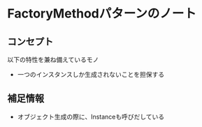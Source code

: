 # FactoryMethodパターンのノート

## コンセプト
以下の特性を兼ね備えているモノ
- 一つのインスタンスしか生成されないことを担保する

## 補足情報
- オブジェクト生成の際に、Instanceも呼びだしている
